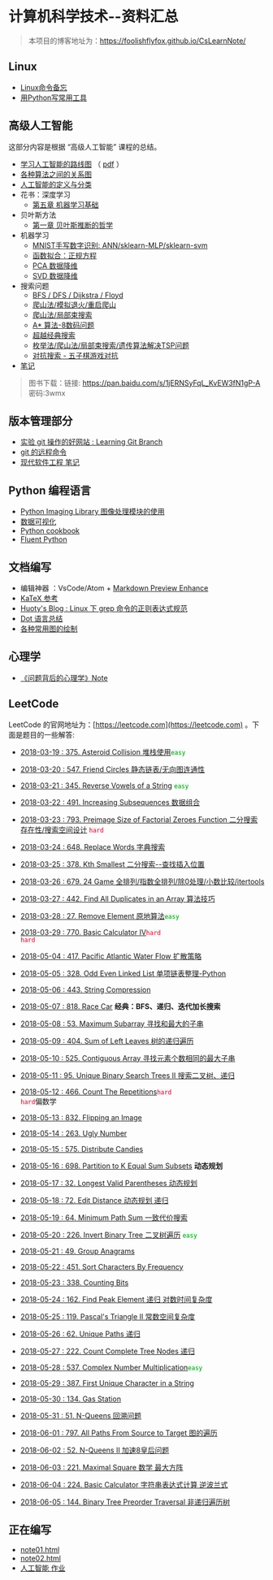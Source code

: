 <style>
  code.local_r {
      background-color:#f8f2f4;
      color:#d40a32;
  }
  code.local_g{
    background-color: #eafef1;
    color: #089308;
  }
</style>

# 计算机科学技术--资料汇总
> 本项目的博客地址为：<https://foolishflyfox.github.io/CsLearnNote/>

## Linux

- [Linux命令备忘](https://foolishflyfox.github.io/CsLearnNote/Linux/LinuxCommand.html)
- [用Python写常用工具](https://foolishflyfox.github.io/CsLearnNote/Linux/PythonScriptTool.html)

## 高级人工智能

这部分内容是根据 “高级人工智能” 课程的总结。

<!-- - [AI 代码集](https://foolishflyfox.github.io/CsLearnNote/AdvancedAI/AIDemoCode.html) -->
- [学习人工智能的路线图](https://foolishflyfox.github.io/CsLearnNote/AdvancedAI/AISummary.html) （ [pdf](https://foolishflyfox.github.io/CsLearnNote/assets/AISummary.pdf) ）
- [各种算法之间的关系图](https://foolishflyfox.github.io/CsLearnNote/AdvancedAI/AlgorithmRelations.html)
- [人工智能的定义与分类](https://foolishflyfox.github.io/CsLearnNote/AdvancedAI/AIDefine.html)
- 花书：深度学习
    - [第五章 机器学习基础](https://foolishflyfox.github.io/CsLearnNote/AdvancedAI/Deeplearning/chapter5.html)
- 贝叶斯方法
    - [第一章 贝叶斯推断的哲学](https://foolishflyfox.github.io/CsLearnNote/AdvancedAI/BayesianMethods/Chapter1.html)
- 机器学习
    - [MNIST手写数字识别: ANN/sklearn-MLP/sklearn-svm](https://foolishflyfox.github.io/CsLearnNote/AdvancedAI/MnistTrain.html)
    - [函数拟合：正规方程](https://foolishflyfox.github.io/CsLearnNote/AdvancedAI/NormalEquation.html)
    - [PCA 数据降维](https://foolishflyfox.github.io/CsLearnNote/AdvancedAI/PCA.html)
    - [SVD 数据降维](https://foolishflyfox.github.io/CsLearnNote/AdvancedAI/SVD.html)
- 搜索问题 
    - [BFS / DFS / Dijkstra / Floyd](https://foolishflyfox.github.io/CsLearnNote/AdvancedAI/Search.html)
    - [爬山法/模拟退火/重启爬山](https://foolishflyfox.github.io/CsLearnNote/LeetCode/818_RaceCar.html)
    - [爬山法/局部束搜索](https://foolishflyfox.github.io/CsLearnNote/LeetCode/72_EditDistance.html)
    - [A\* 算法-8数码问题](https://foolishflyfox.github.io/CsLearnNote/AdvancedAI/EightDigit.html)
    - [超越经典搜索](https://foolishflyfox.github.io/CsLearnNote/AdvancedAI/BeyondClassicSearch.html)
    - [枚举法/爬山法/局部束搜索/遗传算法解决TSP问题](https://foolishflyfox.github.io/CsLearnNote/AdvancedAI/TSP_genetic.html)
    - [对抗搜索 - 五子棋游戏对抗](https://foolishflyfox.github.io/CsLearnNote/AdvancedAI/AdversarialSearch.html)
- [笔记](https://foolishflyfox.github.io/CsLearnNote/AdvancedAI/Note.html)

> 图书下载：链接: 
> <https://pan.baidu.com/s/1jERNSyFqL_KvEW3fN1gP-A>
> 密码:3wmx

## 版本管理部分

- [实验 git 操作的好网站 : Learning Git Branch](https://learngitbranching.js.org/?NODEMO)
- [git 的远程命令](https://foolishflyfox.github.io/CsLearnNote/GitTutorial/git远程命令.html)
- [现代软件工程 笔记](https://foolishflyfox.github.io/CsLearnNote/GitTutorial/ModernSoftwareEngineer.html)

## Python 编程语言

- [Python Imaging Library 图像处理模块的使用](https://foolishflyfox.github.io/CsLearnNote/Python/PythonPIL.html)
- [数据可视化](https://foolishflyfox.github.io/CsLearnNote/Python/DataVisualization.html)
- [Python cookbook](https://foolishflyfox.github.io/CsLearnNote/Python/PythonUsage.html)
- [Fluent Python](https://foolishflyfox.github.io/CsLearnNote/Python/fluentpython.html)

## 文档编写

- 编辑神器 ：VsCode/Atom + [Markdown Preview Enhance](https://shd101wyy.github.io/markdown-preview-enhanced/#/zh-cn/code-chunk)
- [KaTeX 参考](https://khan.github.io/KaTeX/function-support.html)
- [Huoty's Blog : Linux 下 grep 命令的正则表达式规范](http://kuanghy.github.io/2015/10/26/grep-regex)
- [Dot 语言总结](https://foolishflyfox.github.io/CsLearnNote/Editor/DotLanguage.html)
- [各种常用图的绘制](https://foolishflyfox.github.io/CsLearnNote/Editor/CommonGraph.html)

<!-- ## 设计模式

- [设计模式实践](https://foolishflyfox.github.io/CsLearnNote/DesignPattern/DesignPattern-simple.html) -->

## 心理学

- [《问题背后的心理学》Note](https://foolishflyfox.github.io/CsLearnNote/Psychology/PsychologyInProblems.html)

## LeetCode

LeetCode 的官网地址为：[https://leetcode.com](https://leetcode.com) 。下面是题目的一些解答:

- [2018-03-19 : 375. Asteroid Collision 堆栈使用](https://foolishflyfox.github.io/CsLearnNote/LeetCode/375_AsteroidCollision.html)<code class='local_g'>easy</code>

- [2018-03-20 : 547. Friend Circles 静态链表/无向图连通性](https://foolishflyfox.github.io/CsLearnNote/LeetCode/547_FriendCircles.html)

- [2018-03-21 : 345. Reverse Vowels of a String](https://foolishflyfox.github.io/CsLearnNote/LeetCode/345_ReverseVowels.html) <code class="local_g">easy</code>

- [2018-03-22 : 491. Increasing Subsequences 数据组合](https://foolishflyfox.github.io/CsLearnNote/LeetCode/491_IncreasingSubsequences.html)

- [2018-03-23 : 793. Preimage Size of Factorial Zeroes Function 二分搜索存在性/搜索空间设计](https://foolishflyfox.github.io/CsLearnNote/LeetCode/793_PreimageSizeofFactorialZeroesFunction.html) <code class='local_r'>hard</code>

- [2018-03-24 : 648. Replace Words 字典搜索](https://foolishflyfox.github.io/CsLearnNote/LeetCode/648_ReplaceWords.html)

- [2018-03-25 : 378. Kth Smallest 二分搜索--查找插入位置](https://foolishflyfox.github.io/CsLearnNote/LeetCode/378_KthSmallestElementinaSortedMatrix.html)

- [2018-03-26 : 679. 24 Game 全排列/指数全排列/除0处理/小数比较/itertools](https://foolishflyfox.github.io/CsLearnNote/LeetCode/679_24Game.html)

- [2018-03-27 : 442. Find All Duplicates in an Array 算法技巧](https://foolishflyfox.github.io/CsLearnNote/LeetCode/442_FindAllDuplicatesinanArray.md)

- [2018-03-28 : 27. Remove Element 原地算法](https://foolishflyfox.github.io/CsLearnNote/LeetCode/27_RemoveElement.html)<code class="local_g">easy</code>

- [2018-03-29 : 770. Basic Calculator IV](https://foolishflyfox.github.io/CsLearnNote/LeetCode/770_BasicCalculatorIV.html)<code class="local_r">hard hard</code>

- [2018-05-04 : 417. Pacific Atlantic Water Flow 扩散策略](https://foolishflyfox.github.io/CsLearnNote/LeetCode/417_PacificAtlanticWaterFlow.html)

- [2018-05-05 : 328. Odd Even Linked List 单项链表整理-Python](https://foolishflyfox.github.io/CsLearnNote/LeetCode/328_OddEvenLinkedList.html)

- [2018-05-06 : 443. String Compression](https://foolishflyfox.github.io/CsLearnNote/LeetCode/443_String_Compression.html)

- [2018-05-07 : 818. Race Car](https://foolishflyfox.github.io/CsLearnNote/LeetCode/818_RaceCar.html) **经典：BFS、递归、迭代加长搜索**

- [2018-05-08 : 53. Maximum Subarray 寻找和最大的子串](https://foolishflyfox.github.io/CsLearnNote/LeetCode/53_MaximumSubarray.html)

- [2018-05-09 : 404. Sum of Left Leaves 树的递归遍历](https://foolishflyfox.github.io/CsLearnNote/LeetCode/404_SumofLeftLeaves.html)

- [2018-05-10 : 525. Contiguous Array 寻找元素个数相同的最大子串](https://foolishflyfox.github.io/CsLearnNote/LeetCode/525_ContiguousArray.html)

- [2018-05-11 : 95. Unique Binary Search Trees II 搜索二叉树、递归](https://foolishflyfox.github.io/CsLearnNote/LeetCode/95_UniqueBSTII.html)

- [2018-05-12 : 466. Count The Repetitions](https://foolishflyfox.github.io/CsLearnNote/LeetCode/466_CountTheRepetitions.html)<code class="local_r">hard hard</code>偏数学

- [2018-05-13 : 832. Flipping an Image](https://foolishflyfox.github.io/CsLearnNote/LeetCode/832_FlippinganImage.html)

- [2018-05-14 : 263. Ugly Number](https://foolishflyfox.github.io/CsLearnNote/LeetCode/263_UglyNumber.html)

- [2018-05-15 : 575. Distribute Candies](https://foolishflyfox.github.io/CsLearnNote/LeetCode/575_DistributeCandies.html)

- [2018-05-16 : 698. Partition to K Equal Sum Subsets](https://foolishflyfox.github.io/CsLearnNote/LeetCode/698_PartitiontoKEqualSumSubsets.html) **动态规划**

- [2018-05-17 : 32. Longest Valid Parentheses 动态规划](https://foolishflyfox.github.io/CsLearnNote/LeetCode/32_LongestValidParentheses.html)

- [2018-05-18 : 72. Edit Distance 动态规划 递归](https://foolishflyfox.github.io/CsLearnNote/LeetCode/72_EditDistance.html)

- [2018-05-19 : 64. Minimum Path Sum 一致代价搜索](https://foolishflyfox.github.io/CsLearnNote/LeetCode/64_MinimumPathSum.html)

- [2018-05-20 : 226. Invert Binary Tree 二叉树遍历](https://foolishflyfox.github.io/CsLearnNote/LeetCode/226_InvertBinaryTree.html) <code class="local_g">easy</code>

- [2018-05-21 : 49. Group Anagrams](https://foolishflyfox.github.io/CsLearnNote/LeetCode/49_GroupAnagrams.html)

- [2018-05-22 : 451. Sort Characters By Frequency](https://foolishflyfox.github.io/CsLearnNote/LeetCode/451_SortCharactersByFrequency.html)

- [2018-05-23 : 338. Counting Bits](https://foolishflyfox.github.io/CsLearnNote/LeetCode/338_CountingBits.html)

- [2018-05-24 : 162. Find Peak Element 递归 对数时间复杂度](https://foolishflyfox.github.io/CsLearnNote/LeetCode/162_FindPeakElement.html)

- [2018-05-25 : 119. Pascal's Triangle II 常数空间复杂度](https://foolishflyfox.github.io/CsLearnNote/LeetCode/119_PascalTriangleII.html)

- [2018-05-26 : 62. Unique Paths 递归](https://foolishflyfox.github.io/CsLearnNote/LeetCode/62_UniquePaths.html)

- [2018-05-27 : 222. Count Complete Tree Nodes 递归](https://foolishflyfox.github.io/CsLearnNote/LeetCode/222_CountCompleteTreeNodes.html)

- [2018-05-28 : 537. Complex Number Multiplication](https://foolishflyfox.github.io/CsLearnNote/LeetCode/537_ComplexNumberMultiplication.html)<code class="local_g">easy</code>

- [2018-05-29 : 387. First Unique Character in a String](https://foolishflyfox.github.io/CsLearnNote/LeetCode/387_FirstUniqueCharacterinaString.html)

- [2018-05-30 : 134. Gas Station](https://foolishflyfox.github.io/CsLearnNote/LeetCode/134_GasStation.html)

- [2018-05-31 : 51. N-Queens 回溯问题](https://foolishflyfox.github.io/CsLearnNote/LeetCode/51_N-Queens.html)

- [2018-06-01 : 797. All Paths From Source to Target 图的遍历](https://foolishflyfox.github.io/CsLearnNote/LeetCode/797_AllPathsFromSource2Target.html)

- [2018-06-02 : 52. N-Queens II 加速8皇后问题](https://foolishflyfox.github.io/CsLearnNote/LeetCode/52_N-QueensII.html)

- [2018-06-03 : 221. Maximal Square 数学 最大方阵](https://foolishflyfox.github.io/CsLearnNote/LeetCode/221_MaximalSquare.html)

- [2018-06-04 : 224. Basic Calculator 字符串表达式计算 逆波兰式](https://foolishflyfox.github.io/CsLearnNote/LeetCode/224_BasicCalculator.html)

- [2018-06-05 : 144. Binary Tree Preorder Traversal 非递归遍历树](https://foolishflyfox.github.io/CsLearnNote/LeetCode/144_BinaryTreePreorderTraversal.html)

## 正在编写
- [note01.html](https://foolishflyfox.github.io/CsLearnNote/anyfile/note01.html)
- [note02.html](https://foolishflyfox.github.io/CsLearnNote/anyfile/note02.html)
- [人工智能 作业](https://foolishflyfox.github.io/CsLearnNote/homework/CalcAI/calc_AI_HW1.html)
